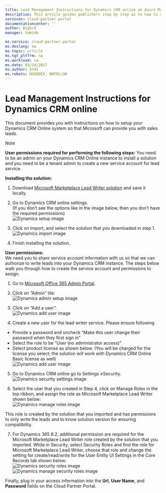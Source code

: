 ```yaml
---
title: Lead Management Instructions for Dynamics CRM online on Azure Marketplace  | Microsoft Docs
description: This article guides publishers step by step as to how to set up their lead management with Dynamics CRM online.
services: cloud-partner-portal
documentationcenter: ''
author: Bigbrd
manager: hamidm

ms.service: cloud-partner-portal
ms.devlang: na
ms.topic: article
ms.tgt_pltfrm: na
ms.workload: na
ms.date: 03/24/2017
ms.author: brdi
ms.robots: NOINDEX, NOFOLLOW
---
```


# Lead Management Instructions for Dynamics CRM online

This document provides you with instructions on how to setup your Dynamics CRM Online system so that Microsoft can provide you with sales leads.

> [!NOTE]
> **User permissions required for performing the following steps:**
> You need to be an admin on your Dynamics CRM Online instance to install a solution and 
> you need to be a tenant admin to create a new service account for lead service.

**Installing the solution:** <br/>
1. Download [Microsoft Marketplace Lead Writer solution](https://testdriveaccount.blob.core.windows.net/testdrivecon/MicrosoftMarketplacesLeadIntegrationSolution_1_0_0_0_target_CRM_6.1_managed.zip) and save it locally.

2. Go to Dynamics CRM online settings.  <br/>
(If you don’t see the options like in the image below, then you don’t have the required permissions) <br/>
![Dynamics setup image](./media/cloud-partner-portal-lead-management-instructions-dynamics/crmonline1.png)

3.	Click on Import, and select the solution that you downloaded in step 1.  <br/>
![Dynamics import image](./media/cloud-partner-portal-lead-management-instructions-dynamics/crmonline2.png)

4.	Finish installing the solution.

**User permissions:** <br/>
We need you to share service account information with us so that we can authorize to write leads into your Dynamics CRM instance. The steps below walk you through how to create the service account and permissions to assign. <br/>
1.	Go to [Microsoft Office 365 Admin Portal](https://go.microsoft.com/fwlink/?LinkId=225975).

2.	Click on “Admin” tile: <br/>
![Dynamics admin setup image](./media/cloud-partner-portal-lead-management-instructions-dynamics/crmonline3.png)

3.	Click on “Add a user”.<br/>
![Dynamics add user image](./media/cloud-partner-portal-lead-management-instructions-dynamics/crmonline4.png)

4.	Create a new user for the lead writer service. Please ensure following 
*  Provide a password and uncheck “Make this user change their password when they first sign in”
* 	Select the role to be “User (no administrator access)”
* 	Select product license as shown below. (You will be charged for the license you select; the solution will work with Dynamics CRM Online Basic license as well) <br/>
![Dynamics add user image](./media/cloud-partner-portal-lead-management-instructions-dynamics/crmonline5.png)

5.  Go to Dynamics CRM online go to Settings->Security.<br/>
![Dynamics security settings image](./media/cloud-partner-portal-lead-management-instructions-dynamics/crmonline6.png)

6.  Select the user that you created in Step 4, click on Manage Roles in the top ribbon, and assign the role as Microsoft Marketplace Lead Writer shown below: <br/>
![Dynamics manage roles image](./media/cloud-partner-portal-lead-management-instructions-dynamics/crmonline7.png)<br/>

This role is created by the solution that you imported and has permissions to only write the leads and to know solution version for ensuring compatibility.

7.  For Dynamics 365 8.2, additional permission are required for the Microsoft Marketplace Lead Writer role created by the solution that you imported. While in Security, select Security Roles and find the role for Microsoft Marketplace Lead Writer, choose that role and change the setting for create/read/write for the User Entity UI Settings in the Core Records tab shown below: <br/>
![Dynamics security roles image](./media/cloud-partner-portal-lead-management-instructions-dynamics/crmonline10.jpg)<br/>
![Dynamics manage security roles image](./media/cloud-partner-portal-lead-management-instructions-dynamics/crmonline11.jpg)<br/>


Finally, plug in your access information into the **Url**, **User Name**, and **Password** fields on the Cloud Partner Portal.